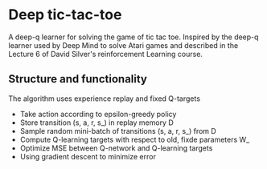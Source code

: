 # Deep tic-tac-toe
A deep-q learner for solving the game of tic tac toe. Inspired by the deep-q learner used by Deep Mind to solve Atari games and described in the Lecture 6 of David Silver's reinforcement Learning course.

## Structure and functionality
The algorithm uses experience replay and fixed Q-targets
* Take action according to epsilon-greedy policy
* Store transition (s, a, r, s_) in replay memory D
* Sample random mini-batch of transitions (s, a, r, s_) from D
* Compute Q-learning targets with respect to old, fixde parameters W_
* Optimize MSE between Q-network and Q-learning targets
* Using gradient descent to minimize error
